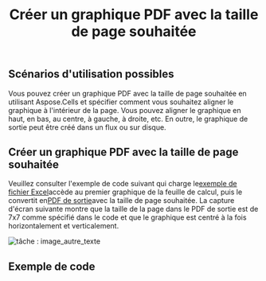 ﻿---
title: Créer un graphique PDF avec la taille de page souhaitée
type: docs
weight: 100
url: /fr/java/create-chart-pdf-with-desired-page-size/
---
## **Scénarios d'utilisation possibles**
Vous pouvez créer un graphique PDF avec la taille de page souhaitée en utilisant Aspose.Cells et spécifier comment vous souhaitez aligner le graphique à l'intérieur de la page. Vous pouvez aligner le graphique en haut, en bas, au centre, à gauche, à droite, etc. En outre, le graphique de sortie peut être créé dans un flux ou sur disque.
## **Créer un graphique PDF avec la taille de page souhaitée**
Veuillez consulter l'exemple de code suivant qui charge le[exemple de fichier Excel](64716912.xlsx)accède au premier graphique de la feuille de calcul, puis le convertit en[PDF de sortie](64716911.pdf)avec la taille de page souhaitée. La capture d'écran suivante montre que la taille de la page dans le PDF de sortie est de 7x7 comme spécifié dans le code et que le graphique est centré à la fois horizontalement et verticalement.

![tâche : image_autre_texte](create-chart-pdf-with-desired-page-size_1.png)
## **Exemple de code**
